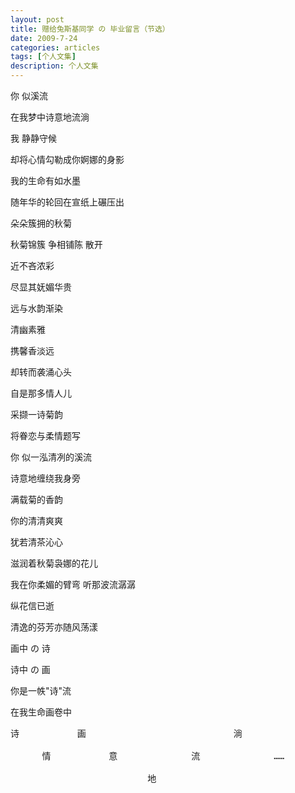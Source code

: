 ```yaml
---
layout: post
title: 赠给兔斯基同学 の 毕业留言（节选） 
date: 2009-7-24
categories: articles
tags: [个人文集]
description: 个人文集
---
```


你 似溪流 

在我梦中诗意地流淌 

我 静静守候 

却将心情勾勒成你婀娜的身影 

我的生命有如水墨 

随年华的轮回在宣纸上碾压出 

朵朵簇拥的秋菊  

 

秋菊锦簇 争相铺陈 散开 

近不吝浓彩 

尽显其妩媚华贵 

远与水韵渐染 

清幽素雅 

携馨香淡远 

却转而袭涌心头 

 

自是那多情人儿 

采撷一诗菊韵 

将眷恋与柔情题写 

 

你 似一泓清冽的溪流 

诗意地缠绕我身旁 

满载菊的香韵 

你的清清爽爽 

犹若清茶沁心 

滋润着秋菊袅娜的花儿 

我在你柔媚的臂弯 听那波流潺潺 

纵花信已逝 

清逸的芬芳亦随风荡漾 

 

画中 の 诗 

诗中 の 画 

你是一帙"诗"流 

在我生命画卷中

<pre>
诗           画                            淌

      情           意              流              ……

                          地

</pre>
